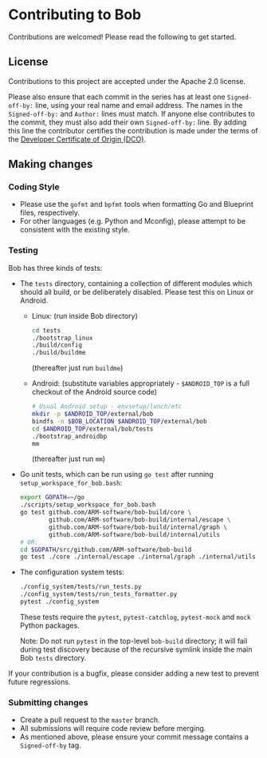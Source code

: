 # Contributing to Bob

Contributions are welcomed! Please read the following to get started.

## License

Contributions to this project are accepted under the Apache 2.0 license.

Please also ensure that each commit in the series has at least one
`Signed-off-by:` line, using your real name and email address. The names in the
`Signed-off-by:` and `Author:` lines must match. If anyone else contributes to
the commit, they must also add their own `Signed-off-by:` line. By adding this
line the contributor certifies the contribution is made under the terms of the
[Developer Certificate of Origin (DCO)](DCO.txt).

## Making changes

### Coding Style

- Please use the `gofmt` and `bpfmt` tools when formatting Go and Blueprint
  files, respectively.
- For other languages (e.g. Python and Mconfig), please attempt to be
  consistent with the existing style.

### Testing

Bob has three kinds of tests:

- The `tests` directory, containing a collection of different modules which
  should all build, or be deliberately disabled. Please test this on Linux
  or Android.

  - Linux: (run inside Bob directory)

    ```bash
    cd tests
    ./bootstrap_linux
    ./build/config
    ./build/buildme
    ```

    (thereafter just run `buildme`)

  - Android: (substitute variables appropriately - `$ANDROID_TOP` is a full
    checkout of the Android source code)

    ```bash
    # Usual Android setup - envsetup/lunch/etc
    mkdir -p $ANDROID_TOP/external/bob
    bindfs -n $BOB_LOCATION $ANDROID_TOP/external/bob
    cd $ANDROID_TOP/external/bob/tests
    ./bootstrap_androidbp
    mm
    ```

    (thereafter just run `mm`)

- Go unit tests, which can be run using `go test` after running
  `setup_workspace_for_bob.bash`:

  ```bash
  export GOPATH=~/go
  ./scripts/setup_workspace_for_bob.bash
  go test github.com/ARM-software/bob-build/core \
          github.com/ARM-software/bob-build/internal/escape \
          github.com/ARM-software/bob-build/internal/graph \
          github.com/ARM-software/bob-build/internal/utils
  # OR:
  cd $GOPATH/src/github.com/ARM-software/bob-build
  go test ./core ./internal/escape ./internal/graph ./internal/utils
  ```

- The configuration system tests:

  ```bash
  ./config_system/tests/run_tests.py
  ./config_system/tests/run_tests_formatter.py
  pytest ./config_system
  ```

  These tests require the `pytest`, `pytest-catchlog`, `pytest-mock` and `mock`
  Python packages.

  Note: Do not run `pytest` in the top-level `bob-build` directory; it will
  fail during test discovery because of the recursive symlink inside the main
  Bob `tests` directory.

If your contribution is a bugfix, please consider adding a new test to prevent
future regressions.

### Submitting changes

- Create a pull request to the `master` branch.
- All submissions will require code review before merging.
- As mentioned above, please ensure your commit message contains a
  `Signed-off-by` tag.
